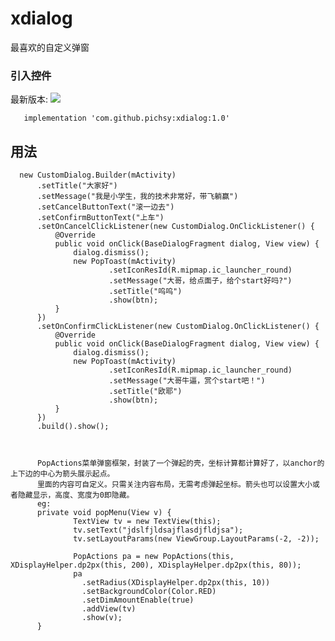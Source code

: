 # xdialog
最喜欢的自定义弹窗

### 引入控件
最新版本:  [![](https://jitpack.io/v/pichsy/xdialog.svg)](https://jitpack.io/#pichsy/xdialog)
    
        
       implementation 'com.github.pichsy:xdialog:1.0'
       
       


## 用法
   
      new CustomDialog.Builder(mActivity)
          .setTitle("大家好")
          .setMessage("我是小学生，我的技术非常好，带飞躺赢")
          .setCancelButtonText("滚一边去")
          .setConfirmButtonText("上车")
          .setOnCancelClickListener(new CustomDialog.OnClickListener() {
              @Override
              public void onClick(BaseDialogFragment dialog, View view) {
                  dialog.dismiss();
                  new PopToast(mActivity)
                          .setIconResId(R.mipmap.ic_launcher_round)
                          .setMessage("大哥，给点面子，给个start好吗?")
                          .setTitle("呜呜")
                          .show(btn);
              }
          })
          .setOnConfirmClickListener(new CustomDialog.OnClickListener() {
              @Override
              public void onClick(BaseDialogFragment dialog, View view) {
                  dialog.dismiss();
                  new PopToast(mActivity)
                          .setIconResId(R.mipmap.ic_launcher_round)
                          .setMessage("大哥牛逼，赏个start吧！")
                          .setTitle("欧耶")
                          .show(btn);
              }
          })
          .build().show();
          
          
          
          PopActions菜单弹窗框架，封装了一个弹起的壳，坐标计算都计算好了，以anchor的上下边的中心为箭头展示起点。
          里面的内容可自定义。只需关注内容布局，无需考虑弹起坐标。箭头也可以设置大小或者隐藏显示，高度、宽度为0即隐藏。
          eg:
          private void popMenu(View v) {
                  TextView tv = new TextView(this);
                  tv.setText("jdslfjldsajflasdjfldjsa");
                  tv.setLayoutParams(new ViewGroup.LayoutParams(-2, -2));
                 
                  PopActions pa = new PopActions(this, XDisplayHelper.dp2px(this, 200), XDisplayHelper.dp2px(this, 80));
                  pa
                    .setRadius(XDisplayHelper.dp2px(this, 10))
                    .setBackgroundColor(Color.RED)
                    .setDimAmountEnable(true)
                    .addView(tv)
                    .show(v);
          }
        
 